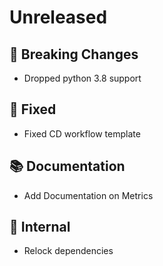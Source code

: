 # Unreleased

## 🚨 Breaking Changes

* Dropped python 3.8 support

## 🐞 Fixed

* Fixed CD workflow template

## 📚 Documentation

* Add Documentation on Metrics

## 🔩 Internal

* Relock dependencies

